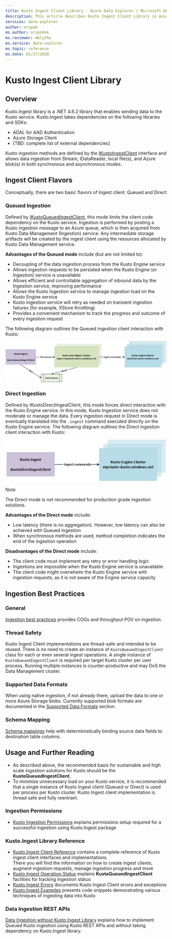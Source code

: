 ```yaml
---
title: Kusto Ingest Client Library - Azure Data Explorer | Microsoft Docs
description: This article describes Kusto Ingest Client Library in Azure Data Explorer.
services: data-explorer
author: orspod
ms.author: orspodek
ms.reviewer: mblythe
ms.service: data-explorer
ms.topic: reference
ms.date: 01/27/2020
---
```

# Kusto Ingest Client Library

## Overview
Kusto.Ingest library is a .NET 4.6.2 library that enables sending data to the Kusto service.
Kusto.Ingest takes dependencies on the following libraries and SDKs:

* ADAL for AAD Authentication
* Azure Storage Client
* [TBD: complete list of external dependencies]

Kusto ingestion methods are defined by the [IKustoIngestClient](kusto-ingest-client-reference.md#interface-ikustoingestclient) interface and allows data ingestion from Stream, IDataReader, local file(s), and Azure blob(s) in both synchronous and asynchronous modes.

## Ingest Client Flavors
Conceptually, there are two basic flavors of Ingest client: Queued and Direct

### Queued Ingestion
Defined by [IKustoQueuedIngestClient](kusto-ingest-client-reference.md#interface-ikustoqueuedingestclient), this mode limits the client code dependency on the Kusto service. Ingestion is performed by posting a Kusto ingestion message to an Azure queue, which is then acquired from Kusto Data Management (Ingestion) service. Any intermediate storage artifacts will be created by the ingest client using the resources allocated by Kusto Data Management service.

**Advantages of the Queued mode** include (but are not limited to):

* Decoupling of the data ingestion process from the Kusto Engine service
* Allows ingestion requests to be persisted when the Kusto Engine (or Ingestion) service is unavailable
* Allows efficient and controllable aggregation of inbound data by the Ingestion service, improving performance
* Allows the Kusto Ingestion service to manage ingestion load on the Kusto Engine service
* Kusto Ingestion service will retry as needed on transient ingestion failures (for example, XStore throttling)
* Provides a convenient mechanism to track the progress and outcome of every ingestion request

The following diagram outlines the Queued ingestion client interaction with Kusto:

![alt text](../images/queued-ingest.jpg "queued-ingest")

### Direct Ingestion
Defined by IKustoDirectIngestClient, this mode forces direct interaction with the Kusto Engine service. In this mode, Kusto Ingestion service does not moderate or manage the data. Every ingestion request in Direct mode is eventually translated into the `.ingest` command executed directly on the Kusto Engine service.
The following diagram outlines the Direct ingestion client interaction with Kusto:

![alt text](../images/direct-ingest.jpg "direct-ingest")

>[!NOTE]
> The Direct mode is not recommended for production grade ingestion solutions.

**Advantages of the Direct mode** include:

* Low latency (there is no aggregation). However, low latency can also be achieved with Queued ingestion
* When synchronous methods are used, method completion indicates the end of the ingestion operation

**Disadvantages of the Direct mode** include:

* The client code must implement any retry or error handling logic
* Ingestions are impossible when the Kusto Engine service is unavailable
* The client code might overwhelm the Kusto Engine service with ingestion requests, as it is not aware of the Engine service capacity

## Ingestion Best Practices

### General
[Ingestion best practices](kusto-ingest-best-practices.md) provides COGs and throughput POV on ingestion.

### Thread Safety
Kusto Ingest Client implementations are thread-safe and intended to be reused. There is no need to create an instance of `KustoQueuedIngestClient` class for each or even several ingest operations. A single instance of `KustoQueuedIngestClient` is required per target Kusto cluster per user process. Running multiple instances is counter-productive and may DoS the Data Management cluster.

### Supported Data Formats
When using native ingestion, if not already there, upload the data to one or more Azure Storage blobs. Currently supported blob formats are documented in the [Supported Data Formats](../../management/data-ingestion/index.md#supported-data-formats) section.

### Schema Mapping
[Schema mappings](../../management/mappings.md) help with deterministically binding source data fields to destination table columns.

## Usage and Further Reading

* As described above, the recommended basis for sustainable and high scale ingestion solutions for Kusto should be the **KustoQueuedIngestClient**.
* To minimize unnecessary load on your Kusto service, it is recommended that a single instance of Kusto Ingest client (Queued or Direct) is used per process per Kusto cluster. Kusto Ingest client implementation is thread safe and fully reentrant.

### Ingestion Permissions
* [Kusto Ingestion Permissions](kusto-ingest-client-permissions.md) explains permissions setup required for a successful ingestion using Kusto.Ingest package

### Kusto.Ingest Library Reference
* [Kusto.Ingest Client Reference](kusto-ingest-client-reference.md) contains a complete reference of Kusto ingest client interfaces and implementations.<BR>There you will find the information on how to create ingest clients, augment ingestion requests, manage ingestion progress and more
* [Kusto.Ingest Operation Status](kusto-ingest-client-status.md) explains **KustoQueuedIngestClient** facilities for tracking ingestion status
* [Kusto.Ingest Errors](kusto-ingest-client-errors.md) documents Kusto Ingest Client errors and exceptions
* [Kusto.Ingest Examples](kusto-ingest-client-examples.md) presents code snippets demonstrating various techniques of ingesting data into Kusto

### Data Ingestion REST APIs
[Data Ingestion without Kusto.Ingest Library](kusto-ingest-client-rest.md) explains how to implement Queued Kusto ingestion using Kusto REST APIs and without taking dependency on Kusto.Ingest library.

